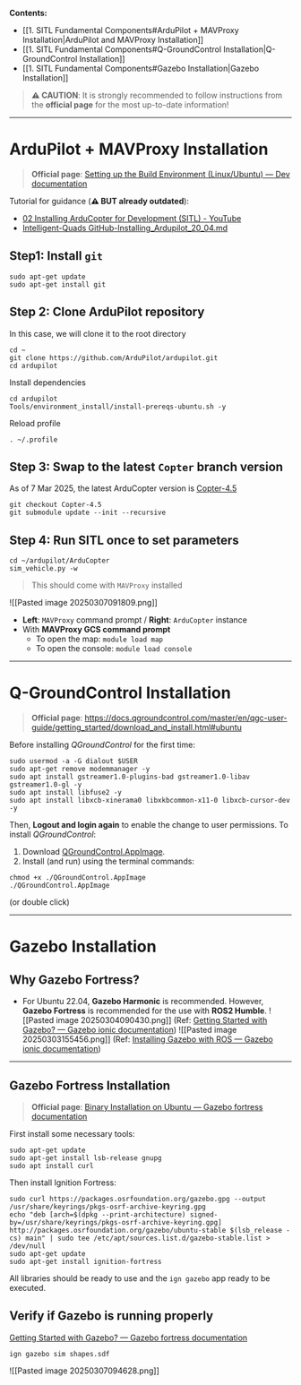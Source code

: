 **Contents:**
- [[1. SITL Fundamental Components#ArduPilot + MAVProxy Installation|ArduPilot and MAVProxy Installation]]
- [[1. SITL Fundamental Components#Q-GroundControl Installation|Q-GroundControl Installation]]
- [[1. SITL Fundamental Components#Gazebo Installation|Gazebo Installation]]

> **⚠️ CAUTION**: It is strongly recommended to follow instructions from the **official page** for the most up-to-date information!
---
# ArduPilot + MAVProxy Installation

> **Official page**: [Setting up the Build Environment (Linux/Ubuntu) — Dev documentation](https://ardupilot.org/dev/docs/building-setup-linux.html)

Tutorial for guidance (**⚠️ BUT already outdated**):
- [02 Installing ArduCopter for Development (SITL) - YouTube](https://www.youtube.com/watch?v=wlkoq65mM2A&list=PLy9nLDKxDN683GqAiJ4IVLquYBod_2oA6&index=2)
- [Intelligent-Quads GitHub-Installing_Ardupilot_20_04.md](https://github.com/Intelligent-Quads/iq_tutorials/blob/master/docs/Installing_Ardupilot_20_04.md)
## Step1: Install `git`
```shell
sudo apt-get update
sudo apt-get install git
```

## Step 2: Clone ArduPilot repository
In this case, we will clone it to the root directory
```shell
cd ~
git clone https://github.com/ArduPilot/ardupilot.git
cd ardupilot
```

Install dependencies
```shell
cd ardupilot
Tools/environment_install/install-prereqs-ubuntu.sh -y
```

Reload profile
```shell
. ~/.profile
```

## Step 3: Swap to the latest `Copter` branch version
As of 7 Mar 2025, the latest ArduCopter version is [Copter-4.5](https://github.com/ArduPilot/ardupilot/tree/Copter-4.5)
```shell
git checkout Copter-4.5
git submodule update --init --recursive
```

## Step 4: Run SITL once to set parameters
```shell
cd ~/ardupilot/ArduCopter
sim_vehicle.py -w
```
> This should come with `MAVProxy` installed

![[Pasted image 20250307091809.png]]
- **Left**: `MAVProxy` command prompt / **Right**: `ArduCopter` instance
- With **MAVProxy GCS command prompt**
	- To open the map: `module load map`
	- To open the console: `module load console`
---
# Q-GroundControl Installation

> **Official page**: https://docs.qgroundcontrol.com/master/en/qgc-user-guide/getting_started/download_and_install.html#ubuntu

Before installing _QGroundControl_ for the first time:
``` shell
sudo usermod -a -G dialout $USER
sudo apt-get remove modemmanager -y
sudo apt install gstreamer1.0-plugins-bad gstreamer1.0-libav gstreamer1.0-gl -y
sudo apt install libfuse2 -y
sudo apt install libxcb-xinerama0 libxkbcommon-x11-0 libxcb-cursor-dev -y
```

Then, **Logout and login again** to enable the change to user permissions.
To install _QGroundControl_:
1. Download [QGroundControl.AppImage](https://d176tv9ibo4jno.cloudfront.net/latest/QGroundControl.AppImage).
2. Install (and run) using the terminal commands:
``` shell
chmod +x ./QGroundControl.AppImage
./QGroundControl.AppImage  
```
(or double click)

---
# Gazebo Installation

## Why Gazebo Fortress?
- For Ubuntu 22.04, **Gazebo Harmonic** is recommended. However, **Gazebo Fortress** is recommended for the use with **ROS2 Humble**.
![[Pasted image 20250304090430.png]]
(Ref: [Getting Started with Gazebo? — Gazebo ionic documentation](https://gazebosim.org/docs/latest/getstarted/))
![[Pasted image 20250303155456.png]]
(Ref: [Installing Gazebo with ROS — Gazebo ionic documentation](https://gazebosim.org/docs/latest/ros_installation/))

---
## Gazebo Fortress Installation

> **Official page**: [Binary Installation on Ubuntu — Gazebo fortress documentation](https://gazebosim.org/docs/fortress/install_ubuntu/)

First install some necessary tools:
```shell
sudo apt-get update
sudo apt-get install lsb-release gnupg
sudo apt install curl
```

Then install Ignition Fortress:
```shell
sudo curl https://packages.osrfoundation.org/gazebo.gpg --output /usr/share/keyrings/pkgs-osrf-archive-keyring.gpg
echo "deb [arch=$(dpkg --print-architecture) signed-by=/usr/share/keyrings/pkgs-osrf-archive-keyring.gpg] http://packages.osrfoundation.org/gazebo/ubuntu-stable $(lsb_release -cs) main" | sudo tee /etc/apt/sources.list.d/gazebo-stable.list > /dev/null
sudo apt-get update
sudo apt-get install ignition-fortress
```

All libraries should be ready to use and the `ign gazebo` app ready to be executed.

## Verify if Gazebo is running properly
[Getting Started with Gazebo? — Gazebo fortress documentation](https://gazebosim.org/docs/fortress/getstarted/)

```shell
ign gazebo sim shapes.sdf
```
![[Pasted image 20250307094628.png]]

